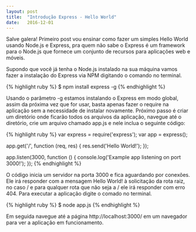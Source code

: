 ```yaml
---
layout: post
title:  "Introdução Express - Hello World"
date:   2016-12-01
---
```




<p class="intro"><span class="dropcap">S</span>alve galera! Primeiro post vou ensinar como fazer um simples Hello World usando Node.js e Express, pra quem não sabe o Express é um framework para o Node.js que fornece um conjunto de recursos para aplicações web e móveis. </p>

<p>Supondo que você já tenha o Node.js instalado na sua máquina vamos fazer a instalação do Express via NPM digitando o comando no terminal.</p>

{% highlight ruby %}
$ npm install express -g
{% endhighlight %}

<p>Usando o parâmetro -g estamos instalando o Express em modo global, assim da próxima vez que for usar, basta apenas fazer o require na aplicação sem a necessidade de instalar novamente.
Próximo passo é criar um diretório onde ficarão todos os arquivos da aplicação, navegue até o diretório, crie um arquivo chamado app.js e nele inclua o seguinte código:</p>

{% highlight ruby %}
var express = require('express');
var app = express();

app.get('/', function (req, res) {
  res.send('Hello World!');
});

app.listen(3000, function () {
  console.log('Example app listening on port 3000!');
});
{% endhighlight %}

<p>O código inicia um servidor na porta 3000 e fica aguardando por conexões. Ele irá responder com a mensagem Hello World! à solicitação da rota raiz, no caso / e para qualquer rota que não seja a / ele irá responder com erro 404.
Para executar a aplicação digite o comado no terminal.</p>

{% highlight ruby %}
$ node app.js
{% endhighlight %}

<p>Em seguida navegue até a página http://localhost:3000/ em um navegador para ver a aplicação em funcionamento.</p>
